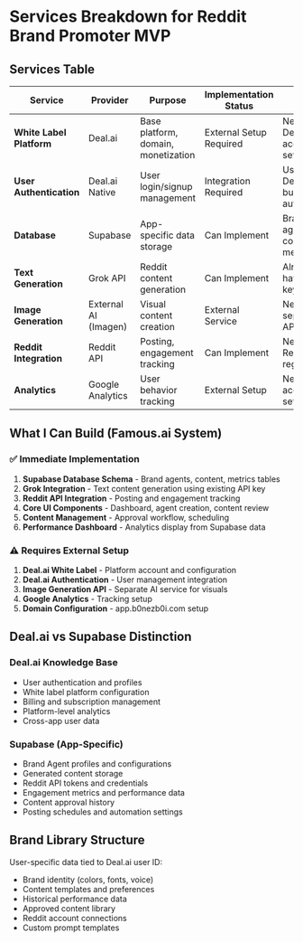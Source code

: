 # Services Breakdown for Reddit Brand Promoter MVP

## Services Table

| Service | Provider | Purpose | Implementation Status | Notes |
|---------|----------|---------|----------------------|-------|
| **White Label Platform** | Deal.ai | Base platform, domain, monetization | External Setup Required | Need Deal.ai account setup |
| **User Authentication** | Deal.ai Native | User login/signup management | Integration Required | Use Deal.ai's built-in auth |
| **Database** | Supabase | App-specific data storage | Can Implement | Brand agents, content, metrics |
| **Text Generation** | Grok API | Reddit content generation | Can Implement | Already have API key |
| **Image Generation** | External AI (Imagen) | Visual content creation | External Service | Need separate API setup |
| **Reddit Integration** | Reddit API | Posting, engagement tracking | Can Implement | Need Reddit app registration |
| **Analytics** | Google Analytics | User behavior tracking | External Setup | Need GA account setup |

## What I Can Build (Famous.ai System)

### ✅ Immediate Implementation
1. **Supabase Database Schema** - Brand agents, content, metrics tables
2. **Grok Integration** - Text content generation using existing API key
3. **Reddit API Integration** - Posting and engagement tracking
4. **Core UI Components** - Dashboard, agent creation, content review
5. **Content Management** - Approval workflow, scheduling
6. **Performance Dashboard** - Analytics display from Supabase data

### ⚠️ Requires External Setup
1. **Deal.ai White Label** - Platform account and configuration
2. **Deal.ai Authentication** - User management integration
3. **Image Generation API** - Separate AI service for visuals
4. **Google Analytics** - Tracking setup
5. **Domain Configuration** - app.b0nezb0i.com setup

## Deal.ai vs Supabase Distinction

### Deal.ai Knowledge Base
- User authentication and profiles
- White label platform configuration
- Billing and subscription management
- Platform-level analytics
- Cross-app user data

### Supabase (App-Specific)
- Brand Agent profiles and configurations
- Generated content storage
- Reddit API tokens and credentials
- Engagement metrics and performance data
- Content approval history
- Posting schedules and automation settings

## Brand Library Structure
User-specific data tied to Deal.ai user ID:
- Brand identity (colors, fonts, voice)
- Content templates and preferences
- Historical performance data
- Approved content library
- Reddit account connections
- Custom prompt templates